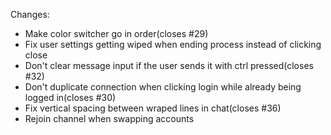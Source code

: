 Changes:
* Make color switcher go in order(closes #29)
* Fix user settings getting wiped when ending process instead of clicking close
* Don't clear message input if the user sends it with ctrl pressed(closes #32)
* Don't duplicate connection when clicking login while already being logged in(closes #30)
* Fix vertical spacing between wraped lines in chat(closes #36)
* Rejoin channel when swapping accounts
